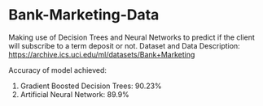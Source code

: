 # Bank-Marketing-Data

Making use of Decision Trees and Neural Networks to predict if the client will subscribe to a term deposit or not. 
Dataset and Data Description: https://archive.ics.uci.edu/ml/datasets/Bank+Marketing

Accuracy of model achieved:
1. Gradient Boosted Decision Trees: 90.23%
2. Artificial Neural Network: 89.9%
